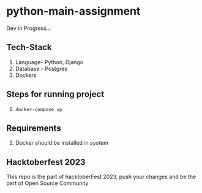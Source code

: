 # python-main-assignment

Dev in Progress...

## Tech-Stack
1. Language- Python, Django
2. Database - Postgres
3. Dockers


## Steps for running project

1. ```docker-compose up```

## Requirements
1. Docker should be installed in system

## Hacktoberfest 2023
This repo is the part of hacktoberFest 2023, push your changes and be the part of Open Source Community

